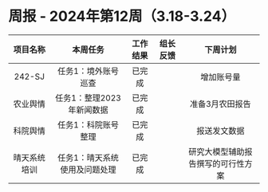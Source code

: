 # 周报 - 2024年第12周（3.18-3.24）


|  项目名称  | 本周任务 | 工作结果 | 组长反馈 |  下周计划| 
|:----------:|:--------:|:--------:|:--------:|:--------:|
|  242-SJ       | 任务1：境外账号巡查    | 已完成      |       | 增加账号量      |
|  农业舆情       | 任务1：整理2023年新闻数据    | 已完成      |       |     准备3月农田报告  |
|  科院舆情       | 任务1：科院账号整理        | 已完成      |       |     报送发文数据  |
|  晴天系统培训       | 任务1：晴天系统使用及问题处理        | 已完成      |       |     研究大模型辅助报告撰写的可行性方案  |
